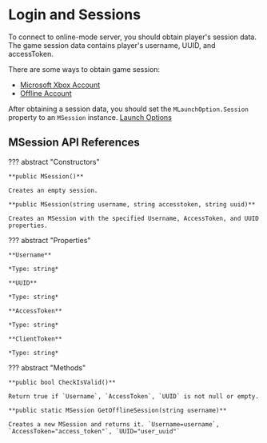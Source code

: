 # Login and Sessions

To connect to online-mode server, you should obtain player's session data. The game session data contains player's username, UUID, and accessToken.

There are some ways to obtain game session:

* [Microsoft Xbox Account](Microsoft-Xbox-Live-Login.md)
* [Offline Account](offline-account.md)

After obtaining a session data, you should set the `MLaunchOption.Session` property to an `MSession` instance. [Launch Options](../getting-started/MLaunchOption.md)

## MSession API References

??? abstract "Constructors"

    **public MSession()**

    Creates an empty session.

    **public MSession(string username, string accesstoken, string uuid)**

    Creates an MSession with the specified Username, AccessToken, and UUID properties.

??? abstract "Properties"

    **Username**

    *Type: string*

    **UUID**

    *Type: string*

    **AccessToken**

    *Type: string*

    **ClientToken**

    *Type: string*

??? abstract "Methods"

    **public bool CheckIsValid()**

    Return true if `Username`, `AccessToken`, `UUID` is not null or empty.

    **public static MSession GetOfflineSession(string username)**

    Creates a new MSession and returns it. `Username=username`, `AccessToken="access_token"`, `UUID="user_uuid"`
